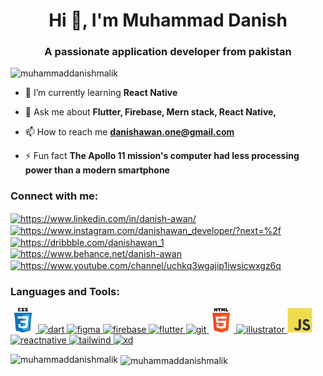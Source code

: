 <h1 align="center">Hi 👋, I'm Muhammad Danish</h1>
<h3 align="center">A passionate application developer from pakistan</h3>

<p align="left"> <img src="https://komarev.com/ghpvc/?username=muhammaddanishmalik&label=Profile%20views&color=0e75b6&style=flat" alt="muhammaddanishmalik" /> </p>

- 🌱 I’m currently learning **React Native**

- 💬 Ask me about **Flutter, Firebase, Mern stack, React Native,**

- 📫 How to reach me **danishawan.one@gmail.com**

- ⚡ Fun fact **The Apollo 11 mission's computer had less processing power than a modern smartphone**

<h3 align="left">Connect with me:</h3>
<p align="left">
<a href="https://linkedin.com/in/https://www.linkedin.com/in/danish-awan/" target="blank"><img align="center" src="https://raw.githubusercontent.com/rahuldkjain/github-profile-readme-generator/master/src/images/icons/Social/linked-in-alt.svg" alt="https://www.linkedin.com/in/danish-awan/" height="30" width="40" /></a>
<a href="https://instagram.com/https://www.instagram.com/danishawan_developer/?next=%2f" target="blank"><img align="center" src="https://raw.githubusercontent.com/rahuldkjain/github-profile-readme-generator/master/src/images/icons/Social/instagram.svg" alt="https://www.instagram.com/danishawan_developer/?next=%2f" height="30" width="40" /></a>
<a href="https://dribbble.com/https://dribbble.com/danishawan_1" target="blank"><img align="center" src="https://raw.githubusercontent.com/rahuldkjain/github-profile-readme-generator/master/src/images/icons/Social/dribbble.svg" alt="https://dribbble.com/danishawan_1" height="30" width="40" /></a>
<a href="https://www.behance.net/https://www.behance.net/danish-awan" target="blank"><img align="center" src="https://raw.githubusercontent.com/rahuldkjain/github-profile-readme-generator/master/src/images/icons/Social/behance.svg" alt="https://www.behance.net/danish-awan" height="30" width="40" /></a>
<a href="https://www.youtube.com/c/https://www.youtube.com/channel/uchkq3wgajip1iwsicwxgz6q" target="blank"><img align="center" src="https://raw.githubusercontent.com/rahuldkjain/github-profile-readme-generator/master/src/images/icons/Social/youtube.svg" alt="https://www.youtube.com/channel/uchkq3wgajip1iwsicwxgz6q" height="30" width="40" /></a>
</p>

<h3 align="left">Languages and Tools:</h3>
<p align="left"> <a href="https://www.w3schools.com/css/" target="_blank" rel="noreferrer"> <img src="https://raw.githubusercontent.com/devicons/devicon/master/icons/css3/css3-original-wordmark.svg" alt="css3" width="40" height="40"/> </a> <a href="https://dart.dev" target="_blank" rel="noreferrer"> <img src="https://www.vectorlogo.zone/logos/dartlang/dartlang-icon.svg" alt="dart" width="40" height="40"/> </a> <a href="https://www.figma.com/" target="_blank" rel="noreferrer"> <img src="https://www.vectorlogo.zone/logos/figma/figma-icon.svg" alt="figma" width="40" height="40"/> </a> <a href="https://firebase.google.com/" target="_blank" rel="noreferrer"> <img src="https://www.vectorlogo.zone/logos/firebase/firebase-icon.svg" alt="firebase" width="40" height="40"/> </a> <a href="https://flutter.dev" target="_blank" rel="noreferrer"> <img src="https://www.vectorlogo.zone/logos/flutterio/flutterio-icon.svg" alt="flutter" width="40" height="40"/> </a> <a href="https://git-scm.com/" target="_blank" rel="noreferrer"> <img src="https://www.vectorlogo.zone/logos/git-scm/git-scm-icon.svg" alt="git" width="40" height="40"/> </a> <a href="https://www.w3.org/html/" target="_blank" rel="noreferrer"> <img src="https://raw.githubusercontent.com/devicons/devicon/master/icons/html5/html5-original-wordmark.svg" alt="html5" width="40" height="40"/> </a> <a href="https://www.adobe.com/in/products/illustrator.html" target="_blank" rel="noreferrer"> <img src="https://www.vectorlogo.zone/logos/adobe_illustrator/adobe_illustrator-icon.svg" alt="illustrator" width="40" height="40"/> </a> <a href="https://developer.mozilla.org/en-US/docs/Web/JavaScript" target="_blank" rel="noreferrer"> <img src="https://raw.githubusercontent.com/devicons/devicon/master/icons/javascript/javascript-original.svg" alt="javascript" width="40" height="40"/> </a> <a href="https://reactnative.dev/" target="_blank" rel="noreferrer"> <img src="https://reactnative.dev/img/header_logo.svg" alt="reactnative" width="40" height="40"/> </a> <a href="https://tailwindcss.com/" target="_blank" rel="noreferrer"> <img src="https://www.vectorlogo.zone/logos/tailwindcss/tailwindcss-icon.svg" alt="tailwind" width="40" height="40"/> </a> <a href="https://www.adobe.com/products/xd.html" target="_blank" rel="noreferrer"> <img src="https://cdn.worldvectorlogo.com/logos/adobe-xd.svg" alt="xd" width="40" height="40"/> </a> </p>

<p><img align="left" src="https://github-readme-stats.vercel.app/api/top-langs?username=muhammaddanishmalik&show_icons=true&locale=en&layout=compact" alt="muhammaddanishmalik" /></p>

<p>&nbsp;<img align="center" src="https://github-readme-stats.vercel.app/api?username=muhammaddanishmalik&show_icons=true&locale=en" alt="muhammaddanishmalik" /></p>
